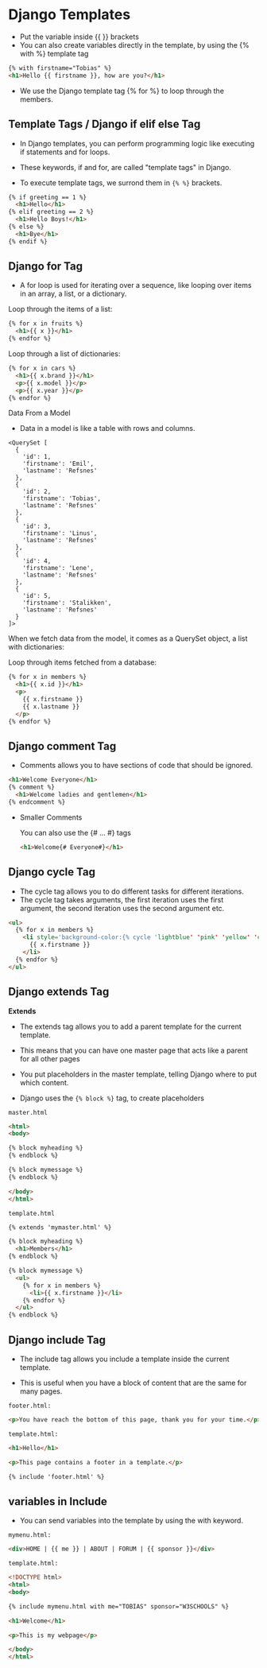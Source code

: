 # Django Templates

- Put the variable inside {{ }} brackets
- You can also create variables directly in the template, by using the {% with %} template tag

```html
{% with firstname="Tobias" %}
<h1>Hello {{ firstname }}, how are you?</h1>
```

- We use the Django template tag {% for %} to loop through the members.

## Template Tags / Django if elif else Tag
- In Django templates, you can perform programming logic like executing if statements and for loops.

- These keywords, if and for, are called "template tags" in Django.

- To execute template tags, we surrond them in ``{% %}`` brackets.

```html
{% if greeting == 1 %}
  <h1>Hello</h1>
{% elif greeting == 2 %}
  <h1>Hello Boys!</h1>  
{% else %}
  <h1>Bye</h1>
{% endif %}
```

## Django for Tag

- A for loop is used for iterating over a sequence, like looping over items in an array, a list, or a dictionary.

Loop through the items of a list:
```html
{% for x in fruits %}
  <h1>{{ x }}</h1>
{% endfor %}
```

Loop through a list of dictionaries:
```html
{% for x in cars %}
  <h1>{{ x.brand }}</h1>
  <p>{{ x.model }}</p>
  <p>{{ x.year }}</p>
{% endfor %} 

```

Data From a Model

- Data in a model is like a table with rows and columns.
```
<QuerySet [
  {
    'id': 1,
    'firstname': 'Emil',
    'lastname': 'Refsnes'
  },
  {
    'id': 2,
    'firstname': 'Tobias',
    'lastname': 'Refsnes'
  },
  {
    'id': 3,
    'firstname': 'Linus',
    'lastname': 'Refsnes'
  },
  {
    'id': 4,
    'firstname': 'Lene',
    'lastname': 'Refsnes'
  },
  {
    'id': 5,
    'firstname': 'Stalikken',
    'lastname': 'Refsnes'
  }
]> 
```
When we fetch data from the model, it comes as a QuerySet object, a list with dictionaries:

Loop through items fetched from a database:
```html
{% for x in members %}
  <h1>{{ x.id }}</h1>
  <p>
    {{ x.firstname }}
    {{ x.lastname }}
  </p>
{% endfor %} 

```

## Django comment Tag
- Comments allows you to have sections of code that should be ignored.
```html
<h1>Welcome Everyone</h1>
{% comment %}
  <h1>Welcome ladies and gentlemen</h1>
{% endcomment %}
```

- Smaller Comments

    You can also use the {# ... #} tags

    ```html
    <h1>Welcome{# Everyone#}</h1>
    ```

## Django cycle Tag

- The cycle tag allows you to do different tasks for different iterations.
- The cycle tag takes arguments, the first iteration uses the first argument, the second iteration uses the second argument etc.

```html
<ul>
  {% for x in members %}
    <li style='background-color:{% cycle 'lightblue' 'pink' 'yellow' 'coral' 'grey' %}'>
      {{ x.firstname }}
    </li>
  {% endfor %}
</ul> 
```


## Django extends Tag

**Extends**

- The extends tag allows you to add a parent template for the current template.

- This means that you can have one master page that acts like a parent for all other pages

- You put placeholders in the master template, telling Django where to put which content.

- Django uses the ``{% block %}`` tag, to create placeholders

``master.html``

```html
<html>
<body>

{% block myheading %}
{% endblock %}

{% block mymessage %}
{% endblock %}

</body>
</html> 
```

``template.html``
```html
{% extends 'mymaster.html' %}

{% block myheading %}
  <h1>Members</h1>
{% endblock %}

{% block mymessage %}
  <ul>
    {% for x in members %}
      <li>{{ x.firstname }}</li>
    {% endfor %}
  </ul>
{% endblock %} 
```


## Django include Tag
- The include tag allows you include a template inside the current template.

- This is useful when you have a block of content that are the same for many pages.

``footer.html:``

```html
<p>You have reach the bottom of this page, thank you for your time.</p>

```
``template.html:``

```html
<h1>Hello</h1>

<p>This page contains a footer in a template.</p>

{% include 'footer.html' %} 
```
## variables in Include
- You can send variables into the template by using the with keyword.

``mymenu.html:``

```html
<div>HOME | {{ me }} | ABOUT | FORUM | {{ sponsor }}</div>
```

``template.html:``

```html
<!DOCTYPE html>
<html>
<body>

{% include mymenu.html with me="TOBIAS" sponsor="W3SCHOOLS" %}

<h1>Welcome</h1>

<p>This is my webpage</p>

</body>
</html> 
```